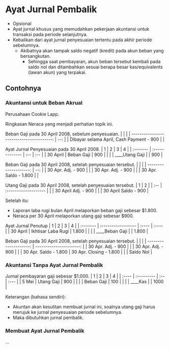 # Ayat Jurnal Pembalik

- Opsional
- Ayat jurnal khusus yang memudahkan pekerjaan akuntansi untuk transaksi pada periode selanjutnya.
- Kebalikan dari ayat jurnal penyesuaian tertentu pada akhir periode sebelumnya.
  - Akibatnya akan tampak saldo negatif (kredit) pada akun beban yang bersangkutan.
    - Sehingga saat pembayaran, akun beban tersebut kembali pada saldo nol dan ditambahkan sesuai berapa besar kas/equivalents (lawan akun) yang terpakai.

## Contohnya

### Akuntansi untuk Beban Akrual

Perusahaan Cookie Lapp.

Ringkasan Neraca yang menjadi perhatian topik ini.

Beban Gaji pada 30 April 2008, sebelum penyesuaian.
|                                          |     |
| ---------------------------------------: | --: |
| Dibayar selama April, Cash Payment - 900 |     |

Ayat Jurnal Penyesuaian pada 30 April 2008.
| 1        | 2              | 3   | 4   |
| :------- | :------------- | :-- | :-- |
| 30 April | Beban Gaji     | 900 |     |
|          | ____Utang Gaji |     | 900 |

Beban Gaji pada 30 April 2008, setelah penyesuaian tersebut.
|                       |     |
| --------------------: | --: |
|    30 Apr. Adj. - 900 |     |
|    30 Apr. Adj. - 900 |     |
| 30 Apr. Saldo - 1.800 |     |

Utang Gaji pada 30 April 2008, setelah penyesuaian tersebut.
| 1   | 2                    |
| :-- | :------------------- |
|     | 30 April Adj. - 900  |
|     | 30 April Saldo - 900 |

Setelah itu:
- Laporan laba rugi bulan April melaporkan beban gaji sebesar $1.800.
- Neraca per 30 April melaporkan utang gaji sebesar $900.

Ayat Jurnal Penutup
| 1        | 2                  | 3     | 4     |
| :------- | :----------------- | :---- | :---- |
| 30 April | Ikhtisar Laba Rugi | 1.800 |       |
|          | ____Beban Gaji     |       | 1.800 |

Beban Gaji pada 30 April 2008, setelah penyesuaian tersebut.
|                       |                         |
| --------------------: | ----------------------: |
|    30 Apr. Adj. - 900 |                         |
|    30 Apr. Adj. - 900 |                         |
| 30 Apr. Saldo - 1.800 | 30 Apr. Closing - 1.800 |
|                       |               Saldo Nol |

### Akuntansi Tanpa Ayat Jurnal Pembalik

Jurnal pembayaran gaji sebesar $1.000.
| 1     | 2          | 3   | 4    |
| :---- | :--------- | :-- | :--- |
| 5 Mei | Utang Gaji | 900 |      |
|       | Beban Gaji | 100 |      |
|       | ____Kas    |     | 1000 |

Keterangan (bahasa sendiri):
- Akuntan akan kesulitan membuat jurnal ini, soalnya utang gaji harus merujuk ke jurnal penyesuaian periode sebelumnya.
- Maka dibutuhkan jurnal pembalik.

### Membuat Ayat Jurnal Pembalik

...
